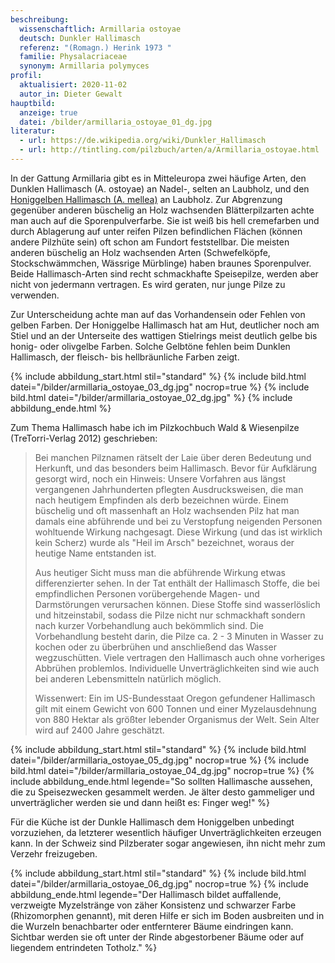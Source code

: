 ```yaml
---
beschreibung:
  wissenschaftlich: Armillaria ostoyae
  deutsch: Dunkler Hallimasch
  referenz: "(Romagn.) Herink 1973 "
  familie: Physalacriaceae
  synonym: Armillaria polymyces
profil:
  aktualisiert: 2020-11-02
  autor_in: Dieter Gewalt
hauptbild:
  anzeige: true
  datei: /bilder/armillaria_ostoyae_01_dg.jpg
literatur:
  - url: https://de.wikipedia.org/wiki/Dunkler_Hallimasch
  - url: http://tintling.com/pilzbuch/arten/a/Armillaria_ostoyae.html
---
```

In der Gattung Armillaria gibt es in Mitteleuropa zwei häufige Arten, den Dunklen Hallimasch (A. ostoyae) an Nadel-, selten an Laubholz, und den [Honiggelben Hallimasch (A. mellea)](https://fundkorb.de/pilze/armillaria-mellea-honiggelber-hallimasch) an Laubholz. Zur Abgrenzung gegenüber anderen büschelig an Holz wachsenden Blätterpilzarten achte man auch auf die Sporenpulverfarbe. Sie ist weiß bis hell cremefarben und durch Ablagerung auf unter reifen Pilzen befindlichen Flächen (können andere Pilzhüte sein) oft schon am Fundort feststellbar. Die meisten anderen büschelig an Holz wachsenden Arten (Schwefelköpfe, Stockschwämmchen, Wässrige Mürblinge) haben braunes Sporenpulver. Beide Hallimasch-Arten sind recht schmackhafte Speisepilze, werden aber nicht von jedermann vertragen. Es wird geraten, nur junge Pilze zu verwenden.

Zur Unterscheidung achte man auf das Vorhandensein oder Fehlen von gelben Farben. Der Honiggelbe Hallimasch hat am Hut, deutlicher noch am Stiel und an der Unterseite des wattigen Stielrings meist deutlich gelbe bis honig- oder olivgelbe Farben. Solche Gelbtöne fehlen beim Dunklen Hallimasch, der fleisch- bis hellbräunliche Farben zeigt.

{% include abbildung_start.html stil="standard" %}
{% include bild.html datei="/bilder/armillaria_ostoyae_03_dg.jpg" nocrop=true %}
{% include bild.html datei="/bilder/armillaria_ostoyae_02_dg.jpg" %}
{% include abbildung_ende.html %}

Zum Thema Hallimasch habe ich im Pilzkochbuch Wald & Wiesenpilze (TreTorri-Verlag 2012) geschrieben: 

> Bei manchen Pilznamen rätselt der Laie über deren Bedeutung und Herkunft, und das besonders beim Hallimasch. Bevor für Aufklärung gesorgt wird, noch ein Hinweis: Unsere Vorfahren aus längst vergangenen Jahrhunderten pflegten Ausdrucksweisen, die man nach heutigem Empfinden als derb bezeichnen würde. Einem büschelig und oft massenhaft an Holz wachsenden Pilz hat man damals eine abführende und bei zu Verstopfung neigenden Personen wohltuende Wirkung nachgesagt. Diese Wirkung (und das ist wirklich kein Scherz) wurde als "Heil im Arsch" bezeichnet, woraus der heutige Name entstanden ist.
>
> Aus heutiger Sicht muss man die abführende Wirkung etwas differenzierter sehen. In der Tat enthält der Hallimasch Stoffe, die bei empfindlichen Personen vorübergehende Magen- und Darmstörungen verursachen können. Diese Stoffe sind wasserlöslich und hitzeinstabil, sodass die Pilze nicht nur schmackhaft sondern nach kurzer Vorbehandlung auch bekömmlich sind. Die Vorbehandlung besteht darin, die Pilze ca. 2 - 3 Minuten in Wasser zu kochen oder zu überbrühen und anschließend das Wasser wegzuschütten. Viele vertragen den Hallimasch auch ohne vorheriges Abbrühen problemlos. Individuelle Unverträglichkeiten sind wie auch bei anderen Lebensmitteln natürlich möglich. 
>
> Wissenwert: Ein im US-Bundesstaat Oregon gefundener Hallimasch gilt mit einem Gewicht von 600 Tonnen und einer Myzelausdehnung von 880 Hektar als größter lebender Organismus der Welt. Sein Alter wird auf 2400 Jahre geschätzt.

{% include abbildung_start.html stil="standard" %}
{% include bild.html datei="/bilder/armillaria_ostoyae_05_dg.jpg" nocrop=true %}
{% include bild.html datei="/bilder/armillaria_ostoyae_04_dg.jpg" nocrop=true %}
{% include abbildung_ende.html legende="So sollten Hallimasche aussehen, die zu Speisezwecken gesammelt werden. Je älter desto gammeliger und unverträglicher werden sie und dann heißt es: Finger weg!" %}

Für die Küche ist der Dunkle Hallimasch dem Honiggelben unbedingt vorzuziehen, da letzterer wesentlich häufiger Unverträglichkeiten erzeugen kann. In der Schweiz sind Pilzberater sogar angewiesen, ihn nicht mehr zum Verzehr freizugeben.

{% include abbildung_start.html stil="standard" %}
{% include bild.html datei="/bilder/armillaria_ostoyae_06_dg.jpg" nocrop=true %}
{% include abbildung_ende.html legende="Der Hallimasch bildet auffallende, verzweigte Myzelstränge von zäher Konsistenz und schwarzer Farbe (Rhizomorphen genannt), mit deren Hilfe er sich im Boden ausbreiten und in die Wurzeln benachbarter oder entfernterer Bäume eindringen kann. Sichtbar werden sie oft unter der Rinde abgestorbener Bäume oder auf liegendem entrindeten Totholz." %}